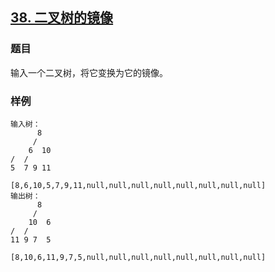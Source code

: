 ## [38. 二叉树的镜像](https://www.acwing.com/problem/content/37/)

### 题目

输入一个二叉树，将它变换为它的镜像。

### 样例

```
输入树：
      8
     / 
    6  10
/  / 
5  7 9 11

[8,6,10,5,7,9,11,null,null,null,null,null,null,null,null]
输出树：
      8
     / 
    10  6
/  / 
11 9 7  5

[8,10,6,11,9,7,5,null,null,null,null,null,null,null,null]
```

